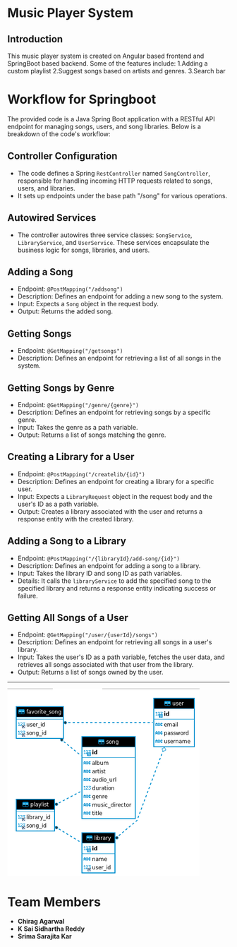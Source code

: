 # Music Player System

## Introduction

This music player system is created on Angular based frontend and SpringBoot based backend. Some of the features include:
1.Adding a custom playlist
2.Suggest songs based on artists and genres.
3.Search bar

# Workflow for Springboot

The provided code is a Java Spring Boot application with a RESTful API endpoint for managing songs, users, and song libraries. Below is a breakdown of the code's workflow:

## Controller Configuration

- The code defines a Spring `RestController` named `SongController`, responsible for handling incoming HTTP requests related to songs, users, and libraries.
- It sets up endpoints under the base path "/song" for various operations.

## Autowired Services

- The controller autowires three service classes: `SongService`, `LibraryService`, and `UserService`. These services encapsulate the business logic for songs, libraries, and users.

## Adding a Song

- Endpoint: `@PostMapping("/addsong")`
- Description: Defines an endpoint for adding a new song to the system.
- Input: Expects a `Song` object in the request body.
- Output: Returns the added song.

## Getting Songs

- Endpoint: `@GetMapping("/getsongs")`
- Description: Defines an endpoint for retrieving a list of all songs in the system.

## Getting Songs by Genre

- Endpoint: `@GetMapping("/genre/{genre}")`
- Description: Defines an endpoint for retrieving songs by a specific genre.
- Input: Takes the genre as a path variable.
- Output: Returns a list of songs matching the genre.

## Creating a Library for a User

- Endpoint: `@PostMapping("/createlib/{id}")`
- Description: Defines an endpoint for creating a library for a specific user.
- Input: Expects a `LibraryRequest` object in the request body and the user's ID as a path variable.
- Output: Creates a library associated with the user and returns a response entity with the created library.

## Adding a Song to a Library

- Endpoint: `@PostMapping("/{libraryId}/add-song/{id}")`
- Description: Defines an endpoint for adding a song to a library.
- Input: Takes the library ID and song ID as path variables.
- Details: It calls the `libraryService` to add the specified song to the specified library and returns a response entity indicating success or failure.

## Getting All Songs of a User

- Endpoint: `@GetMapping("/user/{userId}/songs")`
- Description: Defines an endpoint for retrieving all songs in a user's library.
- Input: Takes the user's ID as a path variable, fetches the user data, and retrieves all songs associated with that user from the library.
- Output: Returns a list of songs owned by the user.

---

![Feature Work Flow](https://github.com/srima23/Music-Player-System/blob/main/Music%20system%20ER%20Diagram.png)

# Team Members

- **Chirag Agarwal**
- **K Sai Sidhartha Reddy**
- **Srima Sarajita Kar**
